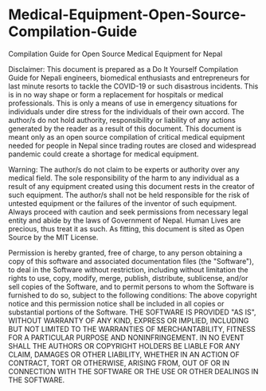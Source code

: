 # Medical-Equipment-Open-Source-Compilation-Guide
Compilation Guide for Open Source Medical Equipment for Nepal

Disclaimer:
This document is prepared as a Do It Yourself Compilation Guide for Nepali engineers, biomedical enthusiasts and entrepreneurs for last minute resorts to tackle the COVID-19 or such disastrous incidents. This is in no way shape or form a replacement for hospitals or medical professionals. This is only a means of use in emergency situations for individuals under dire stress for the individuals of their own accord.
The author/s do not hold authority, responsibility or liability of any actions generated by the reader as a result of this document. This document is meant only as an open source compilation of critical medical equipment needed for people in Nepal since trading routes are closed and widespread pandemic could create a shortage for medical equipment.

Warning:
The author/s do not claim to be experts or authority over any medical field. The sole responsibility of the harm to any individual as a result of any equipment created using this document rests in the creator of such equipment. The author/s shall not be held responsible for the risk of untested equipment or the failures of the inventor of such equipment.
Always proceed with caution and seek permissions from necessary legal entity and abide by the laws of Government of Nepal. Human Lives are precious, thus treat it as such. As fitting, this document is sited as Open Source by the MIT License.

Permission is hereby granted, free of charge, to any person obtaining a copy of this software and associated documentation files (the "Software"), to deal in the Software without restriction, including without limitation the rights to use, copy, modify, merge, publish, distribute, sublicense, and/or sell copies of the Software, and to permit persons to whom the Software is furnished to do so, subject to the following conditions: The above copyright notice and this permission notice shall be included in all copies or substantial portions of the Software. THE SOFTWARE IS PROVIDED "AS IS", WITHOUT WARRANTY OF ANY KIND, EXPRESS OR IMPLIED, INCLUDING BUT NOT LIMITED TO THE WARRANTIES OF MERCHANTABILITY, FITNESS FOR A PARTICULAR PURPOSE AND NONINFRINGEMENT. IN NO EVENT SHALL THE AUTHORS OR COPYRIGHT HOLDERS BE LIABLE FOR ANY CLAIM, DAMAGES OR OTHER LIABILITY, WHETHER IN AN ACTION OF CONTRACT, TORT OR OTHERWISE, ARISING FROM, OUT OF OR IN CONNECTION WITH THE SOFTWARE OR THE USE OR OTHER DEALINGS IN THE SOFTWARE.


